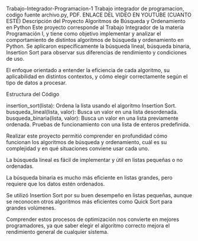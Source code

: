 Trabajo-Integrador-Programacion-1
Trabajo integrador de programacion, codigo fuente archivo.py, PDF.
ENLACE DEL VIDEO EN YOUTUBE (CUANTO ESTÉ)
Descripción del Proyecto
Algoritmos de Búsqueda y Ordenamiento en Python
Este proyecto corresponde al Trabajo Integrador de la materia Programación I, y tiene como objetivo implementar y analizar el comportamiento de distintos algoritmos de búsqueda y ordenamiento en Python. Se aplicaron específicamente la búsqueda lineal, búsqueda binaria, Insertion Sort para observar sus diferencias de rendimiento y condiciones de uso.

El enfoque orientado a entender la eficiencia de cada algoritmo, su aplicabilidad en distintos contextos, y cómo elegir correctamente según el tipo de datos a procesar.


Estructura del Código

insertion_sort(lista): Ordena la lista usando el algoritmo Insertion Sort.
busqueda_lineal(lista, valor): Busca un valor en una lista desordenada.
busqueda_binaria(lista, valor): Busca un valor en una lista previamente ordenada.
Pruebas de funcionamiento con una lista de enteros predefinida.

Realizar este proyecto permitió comprender en profundidad cómo funcionan los algoritmos de búsqueda y ordenamiento, cuál es su complejidad y en qué situaciones conviene usar cada uno.

La búsqueda lineal es fácil de implementar y útil en listas pequeñas o no ordenadas.

La búsqueda binaria es mucho más eficiente en listas grandes, pero requiere que los datos estén ordenados.

Se utilizó Insertion Sort por su buen desempeño en listas pequeñas, aunque se reconocen otros algoritmos más eficientes como Quick Sort para grandes volúmenes.

Comprender estos procesos de optimización nos convierte en mejores programadores, ya que saber elegir el algoritmo correcto mejora el rendimiento general de cualquier sistema.
